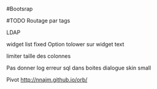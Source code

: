 #Bootsrap

#TODO
Routage par tags

LDAP

widget list fixed
Option tolower sur widget text

limiter taille des colonnes


Pas donner log erreur sql dans boites dialogue
skin small


Pivot
  http://nnajm.github.io/orb/
